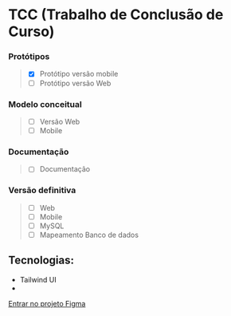 # TCC (Trabalho de Conclusão de Curso)

### Protótipos
> - [x] Protótipo versão mobile
> - [ ] Protótipo versão Web

### Modelo conceitual
> - [ ] Versão Web
> - [ ] Mobile

### Documentação
> - [ ] Documentação

### Versão definitiva
> - [ ] Web
> - [ ] Mobile
> - [ ] MySQL
> - [ ] Mapeamento Banco de dados

## Tecnologias:

- Tailwind UI
- 

[Entrar no projeto Figma](https://www.figma.com/team_invite/redeem/Zl0xomU9OeHM80aQnbQR2F)
